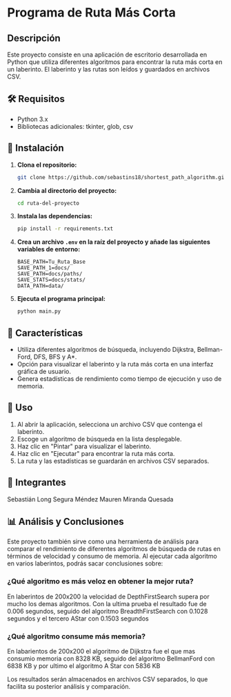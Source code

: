 # Programa de Ruta Más Corta

## Descripción

Este proyecto consiste en una aplicación de escritorio desarrollada en Python que utiliza diferentes algoritmos para encontrar la ruta más corta en un laberinto. El laberinto y las rutas son leídos y guardados en archivos CSV.

## 🛠 Requisitos

- Python 3.x
- Bibliotecas adicionales: tkinter, glob, csv

## 🚀 Instalación

1. **Clona el repositorio:**
    ```bash
    git clone https://github.com/sebastins18/shortest_path_algorithm.git
    ```

2. **Cambia al directorio del proyecto:**
    ```bash
    cd ruta-del-proyecto
    ```

3. **Instala las dependencias:**
    ```bash
    pip install -r requirements.txt
    ```

4. **Crea un archivo `.env` en la raíz del proyecto y añade las siguientes variables de entorno:**
    ```env
    BASE_PATH=Tu_Ruta_Base
    SAVE_PATH_1=docs/
    SAVE_PATH=docs/paths/
    SAVE_STATS=docs/stats/
    DATA_PATH=data/
    ```

5. **Ejecuta el programa principal:**
    ```bash
    python main.py
    ```

## 🎨 Características

- Utiliza diferentes algoritmos de búsqueda, incluyendo Dijkstra, Bellman-Ford, DFS, BFS y A*.
- Opción para visualizar el laberinto y la ruta más corta en una interfaz gráfica de usuario.
- Genera estadísticas de rendimiento como tiempo de ejecución y uso de memoria.

## 📝 Uso

1. Al abrir la aplicación, selecciona un archivo CSV que contenga el laberinto.
2. Escoge un algoritmo de búsqueda en la lista desplegable.
3. Haz clic en "Pintar" para visualizar el laberinto.
4. Haz clic en "Ejecutar" para encontrar la ruta más corta.
5. La ruta y las estadísticas se guardarán en archivos CSV separados.

## 🤝 Integrantes

Sebastián Long Segura Méndez
Mauren Miranda Quesada

## 📊 Análisis y Conclusiones

Este proyecto también sirve como una herramienta de análisis para comparar el rendimiento de diferentes algoritmos de búsqueda de rutas en términos de velocidad y consumo de memoria. Al ejecutar cada algoritmo en varios laberintos, podrás sacar conclusiones sobre:

### ¿Qué algoritmo es más veloz en obtener la mejor ruta?

En laberintos de 200x200 la velocidad de DepthFirstSearch supera por mucho los demas algoritmos. Con la ultima prueba el resultado fue de 0.006 segundos, seguido del algoritmo
BreadthFirstSearch con 0.1028 segundos y el tercero AStar con 0.1503 segundos


### ¿Qué algoritmo consume más memoria?

En labarientos de 200x200 el algoritmo de Dijkstra fue el que mas consumio memoria con 8328 KB, seguido del algoritmo BellmanFord con 6838 KB y por ultimo el algoritmo A Star con 5836 KB

Los resultados serán almacenados en archivos CSV separados, lo que facilita su posterior análisis y comparación.
